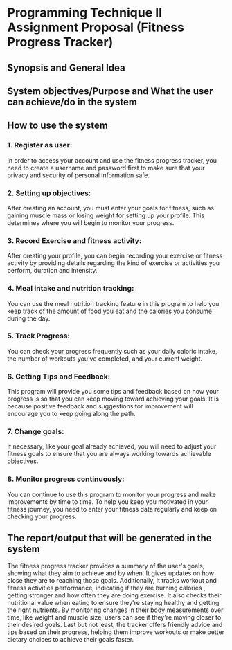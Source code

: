 # Programming Technique II Assignment Proposal (Fitness Progress Tracker)

## Synopsis and General Idea

## System objectives/Purpose and What the user can achieve/do in the system

## How to use the system
### 1. Register as user: 
In order to access your account and use the fitness progress tracker, you need to create a username and password first to make sure that your privacy and security of personal information safe.
### 2. Setting up objectives:
After creating an account, you must enter your goals for fitness, such as gaining muscle mass or losing weight for setting up your profile. This determines where you will begin to monitor your progress.
### 3. Record Exercise and fitness activity:
After creating your profile, you can begin recording your exercise or fitness activity by providing details regarding the kind of exercise or activities you perform,  duration and intensity.
### 4. Meal intake and nutrition tracking:
You can use the meal nutrition tracking feature in this program to help you keep track of the amount of food you eat and the calories you consume during the day.
### 5. Track Progress:
You can check your progress frequently such as your daily caloric intake, the number of workouts you've completed, and your current weight.
### 6. Getting Tips and Feedback:
This program will provide you some tips and feedback based on how your progress is so that you can keep moving toward achieving your goals. It is because positive feedback and suggestions for improvement will encourage you to keep going along the path. 
### 7. Change goals:
If necessary, like your goal already achieved, you will need to adjust your fitness goals to ensure that you are always working towards achievable objectives.
### 8. Monitor progress continuously:
You can continue to use this program to monitor your progress and make improvements by time to time. To help you  keep you motivated in your fitness journey, you need to enter your fitness data regularly and keep on checking your progress.


## The report/output that will be generated in the system

The fitness progress tracker provides a summary of the user's goals, showing what they aim to achieve and by when. It gives updates on how close they are to reaching those goals. Additionally, it tracks workout and fitness activities performance, indicating if they are burning calories , getting stronger and how often they are doing exercise. It also checks their nutritional value when eating to ensure they're staying healthy and getting the right nutrients. By monitoring changes in their body measurements over time, like weight and muscle size, users can see if they're moving closer to their desired goals.  Last but not least, the tracker offers friendly advice and tips based on their progress, helping them improve workouts or make better dietary choices to achieve their goals faster.

